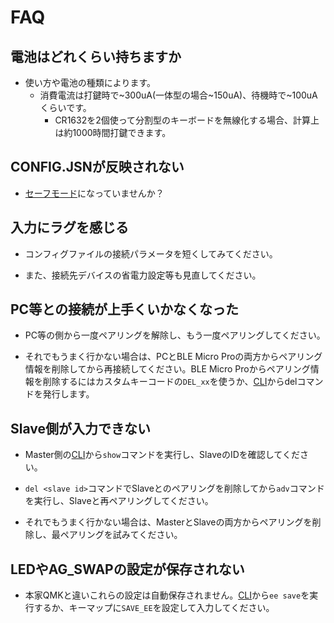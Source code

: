 # FAQ

## 電池はどれくらい持ちますか

- 使い方や電池の種類によります。
  - 消費電流は打鍵時で\~300uA(一体型の場合\~150uA)、待機時で\~100uAくらいです。
    - CR1632を2個使って分割型のキーボードを無線化する場合、計算上は約1000時間打鍵できます。

## CONFIG.JSNが反映されない

- [セーフモード](safemode.md)になっていませんか？

## 入力にラグを感じる

- コンフィグファイルの接続パラメータを短くしてみてください。

- また、接続先デバイスの省電力設定等も見直してください。

## PC等との接続が上手くいかなくなった

- PC等の側から一度ペアリングを解除し、もう一度ペアリングしてください。

- それでもうまく行かない場合は、PCとBLE Micro Proの両方からペアリング情報を削除してから再接続してください。BLE Micro Proからペアリング情報を削除するにはカスタムキーコードの`DEL_xx`を使うか、[CLI](cli.md)からdelコマンドを発行します。

## Slave側が入力できない

- Master側の[CLI](cli.md)から`show`コマンドを実行し、SlaveのIDを確認してください。

- `del <slave id>`コマンドでSlaveとのペアリングを削除してから`adv`コマンドを実行し、Slaveと再ペアリングしてください。

- それでもうまく行かない場合は、MasterとSlaveの両方からペアリングを削除し、最ペアリングを試みてください。

## LEDやAG_SWAPの設定が保存されない

- 本家QMKと違いこれらの設定は自動保存されません。[CLI](cli.md)から`ee save`を実行するか、キーマップに`SAVE_EE`を設定して入力してください。
